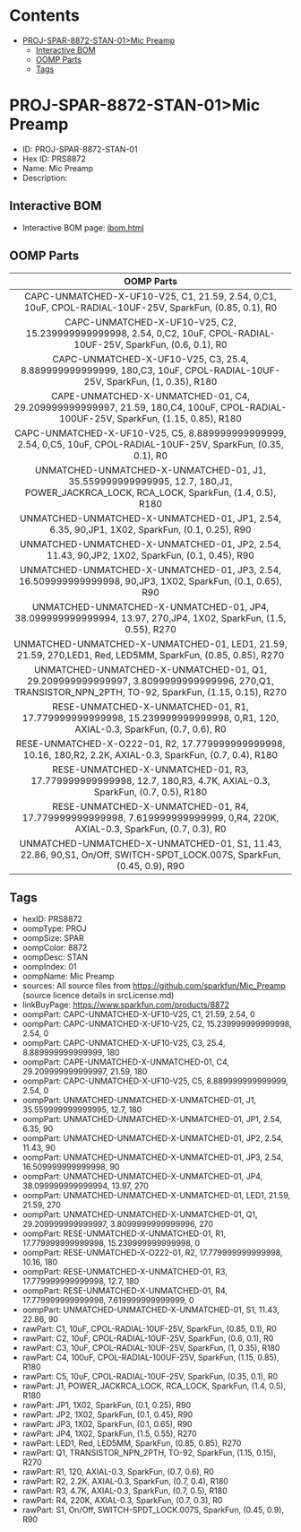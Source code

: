



Contents
========

* [PROJ-SPAR-8872-STAN-01>Mic Preamp](#proj-spar-8872-stan-01mic-preamp)
	* [Interactive BOM](#interactive-bom)
	* [OOMP Parts](#oomp-parts)
	* [Tags](#tags)

# PROJ-SPAR-8872-STAN-01>Mic Preamp

- ID: PROJ-SPAR-8872-STAN-01
- Hex ID: PRS8872
- Name: Mic Preamp
- Description: 

## Interactive BOM

- Interactive BOM page: [ibom.html](kicad/bom/ibom.html)

## OOMP Parts
  

|OOMP Parts|
| :---: |
|CAPC-UNMATCHED-X-UF10-V25, C1, 21.59, 2.54, 0,C1, 10uF, CPOL-RADIAL-10UF-25V, SparkFun, (0.85, 0.1), R0|
|CAPC-UNMATCHED-X-UF10-V25, C2, 15.239999999999998, 2.54, 0,C2, 10uF, CPOL-RADIAL-10UF-25V, SparkFun, (0.6, 0.1), R0|
|CAPC-UNMATCHED-X-UF10-V25, C3, 25.4, 8.889999999999999, 180,C3, 10uF, CPOL-RADIAL-10UF-25V, SparkFun, (1, 0.35), R180|
|CAPE-UNMATCHED-X-UNMATCHED-01, C4, 29.209999999999997, 21.59, 180,C4, 100uF, CPOL-RADIAL-100UF-25V, SparkFun, (1.15, 0.85), R180|
|CAPC-UNMATCHED-X-UF10-V25, C5, 8.889999999999999, 2.54, 0,C5, 10uF, CPOL-RADIAL-10UF-25V, SparkFun, (0.35, 0.1), R0|
|UNMATCHED-UNMATCHED-X-UNMATCHED-01, J1, 35.559999999999995, 12.7, 180,J1, POWER_JACKRCA_LOCK, RCA_LOCK, SparkFun, (1.4, 0.5), R180|
|UNMATCHED-UNMATCHED-X-UNMATCHED-01, JP1, 2.54, 6.35, 90,JP1, 1X02, SparkFun, (0.1, 0.25), R90|
|UNMATCHED-UNMATCHED-X-UNMATCHED-01, JP2, 2.54, 11.43, 90,JP2, 1X02, SparkFun, (0.1, 0.45), R90|
|UNMATCHED-UNMATCHED-X-UNMATCHED-01, JP3, 2.54, 16.509999999999998, 90,JP3, 1X02, SparkFun, (0.1, 0.65), R90|
|UNMATCHED-UNMATCHED-X-UNMATCHED-01, JP4, 38.099999999999994, 13.97, 270,JP4, 1X02, SparkFun, (1.5, 0.55), R270|
|UNMATCHED-UNMATCHED-X-UNMATCHED-01, LED1, 21.59, 21.59, 270,LED1, Red, LED5MM, SparkFun, (0.85, 0.85), R270|
|UNMATCHED-UNMATCHED-X-UNMATCHED-01, Q1, 29.209999999999997, 3.8099999999999996, 270,Q1, TRANSISTOR_NPN_2PTH, TO-92, SparkFun, (1.15, 0.15), R270|
|RESE-UNMATCHED-X-UNMATCHED-01, R1, 17.779999999999998, 15.239999999999998, 0,R1, 120, AXIAL-0.3, SparkFun, (0.7, 0.6), R0|
|RESE-UNMATCHED-X-O222-01, R2, 17.779999999999998, 10.16, 180,R2, 2.2K, AXIAL-0.3, SparkFun, (0.7, 0.4), R180|
|RESE-UNMATCHED-X-UNMATCHED-01, R3, 17.779999999999998, 12.7, 180,R3, 4.7K, AXIAL-0.3, SparkFun, (0.7, 0.5), R180|
|RESE-UNMATCHED-X-UNMATCHED-01, R4, 17.779999999999998, 7.619999999999999, 0,R4, 220K, AXIAL-0.3, SparkFun, (0.7, 0.3), R0|
|UNMATCHED-UNMATCHED-X-UNMATCHED-01, S1, 11.43, 22.86, 90,S1, On/Off, SWITCH-SPDT_LOCK.007S, SparkFun, (0.45, 0.9), R90|

## Tags

- hexID: PRS8872
- oompType: PROJ
- oompSize: SPAR
- oompColor: 8872
- oompDesc: STAN
- oompIndex: 01
- oompName: Mic Preamp
- sources: All source files from https://github.com/sparkfun/Mic_Preamp (source licence details in srcLicense.md)
- linkBuyPage: https://www.sparkfun.com/products/8872
- oompPart: CAPC-UNMATCHED-X-UF10-V25, C1, 21.59, 2.54, 0
- oompPart: CAPC-UNMATCHED-X-UF10-V25, C2, 15.239999999999998, 2.54, 0
- oompPart: CAPC-UNMATCHED-X-UF10-V25, C3, 25.4, 8.889999999999999, 180
- oompPart: CAPE-UNMATCHED-X-UNMATCHED-01, C4, 29.209999999999997, 21.59, 180
- oompPart: CAPC-UNMATCHED-X-UF10-V25, C5, 8.889999999999999, 2.54, 0
- oompPart: UNMATCHED-UNMATCHED-X-UNMATCHED-01, J1, 35.559999999999995, 12.7, 180
- oompPart: UNMATCHED-UNMATCHED-X-UNMATCHED-01, JP1, 2.54, 6.35, 90
- oompPart: UNMATCHED-UNMATCHED-X-UNMATCHED-01, JP2, 2.54, 11.43, 90
- oompPart: UNMATCHED-UNMATCHED-X-UNMATCHED-01, JP3, 2.54, 16.509999999999998, 90
- oompPart: UNMATCHED-UNMATCHED-X-UNMATCHED-01, JP4, 38.099999999999994, 13.97, 270
- oompPart: UNMATCHED-UNMATCHED-X-UNMATCHED-01, LED1, 21.59, 21.59, 270
- oompPart: UNMATCHED-UNMATCHED-X-UNMATCHED-01, Q1, 29.209999999999997, 3.8099999999999996, 270
- oompPart: RESE-UNMATCHED-X-UNMATCHED-01, R1, 17.779999999999998, 15.239999999999998, 0
- oompPart: RESE-UNMATCHED-X-O222-01, R2, 17.779999999999998, 10.16, 180
- oompPart: RESE-UNMATCHED-X-UNMATCHED-01, R3, 17.779999999999998, 12.7, 180
- oompPart: RESE-UNMATCHED-X-UNMATCHED-01, R4, 17.779999999999998, 7.619999999999999, 0
- oompPart: UNMATCHED-UNMATCHED-X-UNMATCHED-01, S1, 11.43, 22.86, 90
- rawPart: C1, 10uF, CPOL-RADIAL-10UF-25V, SparkFun, (0.85, 0.1), R0
- rawPart: C2, 10uF, CPOL-RADIAL-10UF-25V, SparkFun, (0.6, 0.1), R0
- rawPart: C3, 10uF, CPOL-RADIAL-10UF-25V, SparkFun, (1, 0.35), R180
- rawPart: C4, 100uF, CPOL-RADIAL-100UF-25V, SparkFun, (1.15, 0.85), R180
- rawPart: C5, 10uF, CPOL-RADIAL-10UF-25V, SparkFun, (0.35, 0.1), R0
- rawPart: J1, POWER_JACKRCA_LOCK, RCA_LOCK, SparkFun, (1.4, 0.5), R180
- rawPart: JP1, 1X02, SparkFun, (0.1, 0.25), R90
- rawPart: JP2, 1X02, SparkFun, (0.1, 0.45), R90
- rawPart: JP3, 1X02, SparkFun, (0.1, 0.65), R90
- rawPart: JP4, 1X02, SparkFun, (1.5, 0.55), R270
- rawPart: LED1, Red, LED5MM, SparkFun, (0.85, 0.85), R270
- rawPart: Q1, TRANSISTOR_NPN_2PTH, TO-92, SparkFun, (1.15, 0.15), R270
- rawPart: R1, 120, AXIAL-0.3, SparkFun, (0.7, 0.6), R0
- rawPart: R2, 2.2K, AXIAL-0.3, SparkFun, (0.7, 0.4), R180
- rawPart: R3, 4.7K, AXIAL-0.3, SparkFun, (0.7, 0.5), R180
- rawPart: R4, 220K, AXIAL-0.3, SparkFun, (0.7, 0.3), R0
- rawPart: S1, On/Off, SWITCH-SPDT_LOCK.007S, SparkFun, (0.45, 0.9), R90
